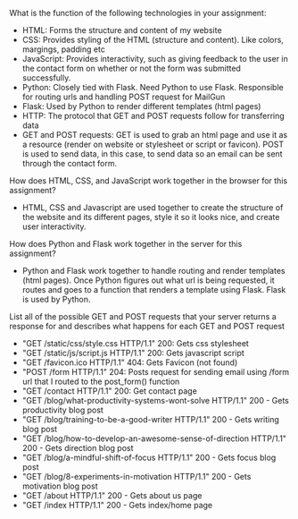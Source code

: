 What is the function of the following technologies in your assignment:
- HTML: Forms the structure and content of my website
- CSS: Provides styling of the HTML (structure and content). Like colors, margings, padding etc
- JavaScript: Provides interactivity, such as giving feedback to the user in the contact form on whether or not the form was submitted successfully.
- Python: Closely tied with Flask. Need Python to use Flask. Responsible for routing urls and handling POST request for MailGun
- Flask: Used by Python to render different templates (html pages)
- HTTP: The protocol that GET and POST requests follow for transferring data
- GET and POST requests: GET is used to grab an html page and use it as a resource (render on website or stylesheet or script or favicon). POST is used to send data, in this case, to send data so an email can be sent through the contact form.

How does HTML, CSS, and JavaScript work together in the browser for this assignment?
- HTML, CSS and Javascript are used together to create the structure of the website and its different pages, style it so it looks nice, and create user interactivity.

How does Python and Flask work together in the server for this assignment?
- Python and Flask work together to handle routing and render templates (html pages). Once Python figures out what url is being requested, it routes and goes to a function that renders a template using Flask. Flask is used by Python.

List all of the possible GET and POST requests that your server returns a response for and describes what happens for each GET and POST request
- "GET /static/css/style.css HTTP/1.1" 200: Gets css stylesheet
- "GET /static/js/script.js HTTP/1.1" 200: Gets javascript script
- "GET /favicon.ico HTTP/1.1" 404: Gets Favicon (not found)
- "POST /form HTTP/1.1" 204: Posts request for sending email using /form url that I routed to the post_form() function
- "GET /contact HTTP/1.1" 200: Get contact page
- "GET /blog/what-productivity-systems-wont-solve HTTP/1.1" 200 - Gets productivity blog post
- "GET /blog/training-to-be-a-good-writer HTTP/1.1" 200 - Gets writing blog post
- "GET /blog/how-to-develop-an-awesome-sense-of-direction HTTP/1.1" 200 - Gets direction blog post
- "GET /blog/a-mindful-shift-of-focus HTTP/1.1" 200 - Gets focus blog post
- "GET /blog/8-experiments-in-motivation HTTP/1.1" 200 - Gets motivation blog post
- "GET /about HTTP/1.1" 200 - Gets about us page
- "GET /index HTTP/1.1" 200 - Gets index/home page
